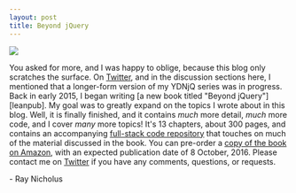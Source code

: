 ```yaml
---
layout: post
title: Beyond jQuery
---
```


<img src="{{ site.baseurl}}/images/beyond-jquery-cover.png">

You asked for more, and I was happy to oblige, because this blog only scratches the surface. On [Twitter][twitter], and in the discussion sections here, I mentioned that a longer-form version of my YDNjQ series was in progress. Back in early 2015, I began writing [a new book titled "Beyond jQuery"][leanpub]. My goal was to greatly expand on the topics I wrote about in this blog. Well, it is finally finished, and it contains _much_ more detail, _much_ more code, and I cover _many_ more topics! It's 13 chapters, about 300 pages, and contains an accompanying [full-stack code repository][exercise] that touches on much of the material discussed in the book. You can pre-order a [copy of the book on Amazon][amazon], with an expected publication date of 8 October, 2016. Please contact me on [Twitter][twitter] if you have any comments, questions, or requests.


\- Ray Nicholus

[amazon]: https://amzn.com/1484222342
[exercise]: https://github.com/Beyond-jQuery/exercise
[twitter]: https://twitter.com/RayNicholus
